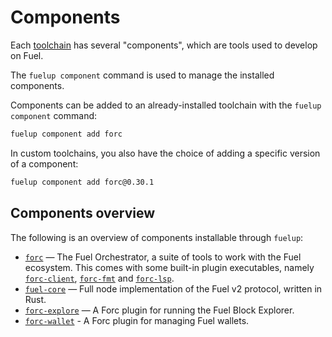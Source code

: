 # Components

Each [toolchain] has several "components", which are tools used to develop on Fuel.

The `fuelup component` command is used to manage the installed components.

Components can be added to an already-installed toolchain with the `fuelup component` command:

```sh
fuelup component add forc
```

In custom toolchains, you also have the choice of adding a specific version of a component:

```sh
fuelup component add forc@0.30.1
```

## Components overview

The following is an overview of components installable through `fuelup`:

- [`forc`] — The Fuel Orchestrator, a suite of tools to work with the Fuel ecosystem. This comes
with some built-in plugin executables, namely [`forc-client`], [`forc-fmt`] and [`forc-lsp`].
- [`fuel-core`] — Full node implementation of the Fuel v2 protocol, written in Rust.
- [`forc-explore`] — A Forc plugin for running the Fuel Block Explorer.
- [`forc-wallet`] - A Forc plugin for managing Fuel wallets.

[toolchain]: toolchains.md
[`forc`]: https://fuellabs.github.io/sway/master/forc/index.html
[`fuel-core`]: https://github.com/FuelLabs/fuel-core
[`forc-explore`]: https://fuellabs.github.io/sway/master/forc/plugins/forc_explore.html
[`forc-fmt`]: https://fuellabs.github.io/sway/master/forc/plugins/forc_fmt.html
[`forc-lsp`]: https://fuellabs.github.io/sway/master/forc/plugins/forc_lsp.html
[`forc-client`]: https://fuellabs.github.io/sway/master/forc/plugins/forc_client/index.html
[`forc-wallet`]: https://github.com/FuelLabs/forc-wallet
